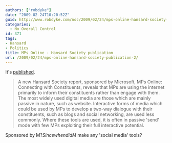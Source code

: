 ```yaml
---
authors: ["robdyke"]
date: "2009-02-24T10:20:52Z"
guid: http://www.robdyke.com/noc/2009/02/24/mps-online-hansard-society-publication-2/
categories:
  - No Overall Control
id: 371
tags:
- Hansard
- Politics
title: MPs Online - Hansard Society publication
url: /2009/02/24/mps-online-hansard-society-publication-2/
---
```

It's [published](http://hansardsociety.org.uk/blogs/publications/archive/2009/02/24/mps-online-connecting-with-constituents.aspx).

> A new Hansard Society report, sponsored by Microsoft, MPs Online: Connecting with Constituents, reveals that MPs are using the internet primarily to inform their constituents rather than engage with them. The most widely used digital media are those which are mainly passive in nature, such as website. Interactive forms of media which could be used by MPs to develop a two-way dialogue with their constituents, such as blogs and social networking, are used less commonly. Where these tools are used, it is often in passive 'send' mode with few MPs exploiting their full interactive potential.

Sponsored by M$? Since when did M$ make any 'social media' tools?